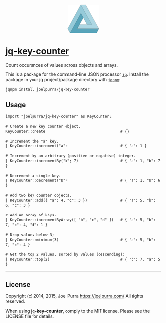 <p align="center">
  <a href="https://github.com/joelpurra/jqnpm"><img src="https://raw.githubusercontent.com/joelpurra/jqnpm/master/resources/logotype/penrose-triangle.svg?sanitize=true" alt="jqnpm logotype, a Penrose triangle" width="100" border="0" /></a>
</p>

# [jq-key-counter](https://github.com/joelpurra/jq-key-counter)

Count occurances of values across objects and arrays.

This is a package for the command-line JSON processor [`jq`](https://stedolan.github.io/jq/). Install the package in your jq project/package directory with [`jqnpm`](https://github.com/joelpurra/jqnpm):

```bash
jqnpm install joelpurra/jq-key-counter
```



## Usage


```jq
import "joelpurra/jq-key-counter" as KeyCounter;

# Create a new key counter object.
KeyCounter::create									# {}

# Increment the "a" key.
| KeyCounter::increment("a")						# { "a": 1 }

# Increment by an arbitrary (positive or negative) integer.
| KeyCounter::incrementBy("b"; 7)					# { "a": 1, "b": 7 }

# Decrement a single key.
| KeyCounter::decrement("b")						# { "a": 1, "b": 6 }

# Add two key counter objects.
| KeyCounter::add({ "a": 4, "c": 3 })				# { "a": 5, "b": 6, "c": 3 }

# Add an array of keys.
| KeyCounter::incrementByArray([ "b", "c", "d" ])	# { "a": 5, "b": 7, "c": 4, "d": 1 }

# Drop values below 3;
| KeyCounter::minimum(3)							# { "a": 5, "b": 7, "c": 4 }

# Get the top 2 values, sorted by values (descending):
| KeyCounter::top(2)								# { "b": 7, "a": 5 }
```



---

## License
Copyright (c) 2014, 2015, Joel Purra <https://joelpurra.com/>
All rights reserved.

When using **jq-key-counter**, comply to the MIT license. Please see the LICENSE file for details.
